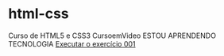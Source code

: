 # html-css
 Curso de HTML5 e CSS3 CursoemVideo
ESTOU APRENDENDO TECNOLOGIA
<a href="https://lvsnathan.github.io/html-css/desafios/desafio007finalizado/index.html"> Executar o exercício 001<a>